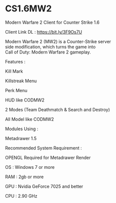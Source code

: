 # CS1.6MW2
Modern Warfare 2 Client for Counter Strike 1.6


Client Link DL : https://bit.ly/3F9Os7U

Modern Warfare 2 (MW2) is a Counter-Strike server   
side modification,  which turns the game into   
Call of Duty: Modern Warfare 2 gameplay.

Features :

Kill Mark

Killstreak Menu

Perk Menu

HUD like CODMW2

2 Modes (Team Deathmatch & Search and Destroy)

All Model like CODMW2


Modules Using :

Metadrawer 1.5

Recommended System Requirement :

OPENGL Required for Metadrawer Render

OS : Windows 7 or more

RAM : 2gb or more

GPU : Nvidia GeForce 7025 and better

CPU : 2.90 GHz
